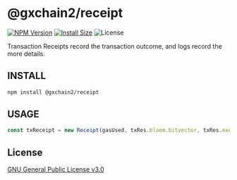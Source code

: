 # @gxchain2/receipt
[![NPM Version](https://img.shields.io/npm/v/@gxchain2/receipt)](https://www.npmjs.org/package/@gxchain2/receipt)
[![Install Size](https://packagephobia.now.sh/badge?p=@gxchain2/receipt)](https://packagephobia.now.sh/result?p=@gxchain2/receipt)
![License](https://img.shields.io/npm/l/@gxchain2/receipt)


Transaction Receipts record the transaction outcome, and logs record the more details.
## INSTALL

```sh
npm install @gxchain2/receipt
```

## USAGE

```ts
const txReceipt = new Receipt(gasUsed, txRes.bloom.bitvector, txRes.execResult, txRes.execResult.exceptionError ? 0 : 1);
```

## License

[GNU General Public License v3.0](https://www.gnu.org/licenses/gpl-3.0.en.html)
